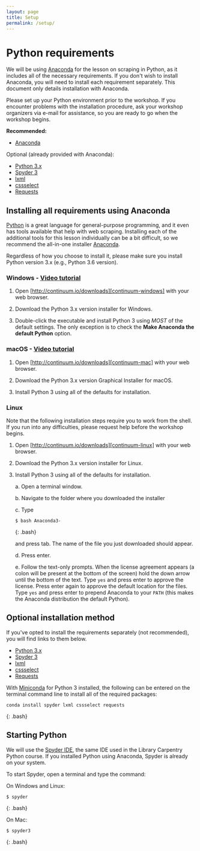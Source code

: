 ```yaml
---
layout: page
title: Setup
permalink: /setup/
---
```


# Python requirements

We will be using [Anaconda][anaconda] for the lesson on scraping in Python, as it includes all of the necessary
requirements. If you don't wish to install Anaconda, you will need to install each requirement
separately. This document only details installation with Anaconda. 

Please set up your Python environment prior to the workshop.  If you encounter problems with the
installation procedure, ask your workshop organizers via e-mail for assistance, so you are ready
to go when the workshop begins.

**Recommended:**

* [Anaconda](#anaconda)

Optional (already provided with Anaconda):

* [Python 3.x](#python)
* [Spyder 3](#spyder)
* [lxml](#lxml)
* [cssselect](#cssselect)
* [Requests](#reqeusts)

<a name="anaconda"></a>

## Installing all requirements using Anaconda 

[Python][python] is a great language for general-purpose programming, and it even has tools 
available that help with web scraping. Installing each of the additional tools for this lesson 
individually can be a bit difficult, so we recommend the all-in-one installer [Anaconda][anaconda].

Regardless of how you choose to install it, please make sure you install Python version 3.x 
(e.g., Python 3.6 version).

### Windows - [Video tutorial][video-windows]

1. Open [http://continuum.io/downloads][continuum-windows] with your web browser.

2. Download the Python 3.x version installer for Windows.

3. Double-click the executable and install Python 3 using _MOST_ of the default settings. 
   The only exception is to check the **Make Anaconda the default Python** option.

### macOS - [Video tutorial][video-mac]

1. Open [http://continuum.io/downloads][continuum-mac] with your web browser.

2. Download the Python 3.x version Graphical Installer for macOS.

3. Install Python 3 using all of the defaults for installation.

### Linux

Note that the following installation steps require you to work from the shell. 
If you run into any difficulties, please request help before the workshop begins.

1.  Open [http://continuum.io/downloads][continuum-linux] with your web browser.

2.  Download the Python 3.x version installer for Linux.

3.  Install Python 3 using all of the defaults for installation.

    a.  Open a terminal window.

    b.  Navigate to the folder where you downloaded the installer

    c.  Type

    ~~~
    $ bash Anaconda3-
    ~~~
    {: .bash}

    and press tab.  The name of the file you just downloaded should appear.

    d.  Press enter.

    e.  Follow the text-only prompts.  When the license agreement appears (a colon
        will be present at the bottom of the screen) hold the down arrow until the 
        bottom of the text. Type `yes` and press enter to approve the license. Press 
        enter again to approve the default location for the files. Type `yes` and 
        press enter to prepend Anaconda to your `PATH` (this makes the Anaconda 
        distribution the default Python).

## Optional installation method

If you've opted to install the requirements separately (not recommended), you will find links to 
them below.

* <a name="python"></a> [Python 3.x][python-install]
* <a name="spyder"></a> [Spyder 3][spyder-install]
* <a name="lxml"></a> [lxml][lxml-install]
* <a name="cssselect"></a> [cssselect][cssselect-install]
* <a name="requests"></a> [Requests][requests-install]

With [Miniconda](https://conda.io/miniconda.html) for Python 3 installed, the following can be entered on the terminal command line to install all of the required packages:

~~~
conda install spyder lxml cssselect requests
~~~
{: .bash}

## Starting Python

We will use the [Spyder IDE][spyder], the same IDE used in the Library Carpentry Python course. 
If you installed Python using Anaconda, Spyder is already on your system.

To start Spyder, open a terminal and type the command:

On Windows and Linux:

~~~
$ spyder
~~~
{: .bash}

On Mac:

~~~
$ spyder3
~~~
{: .bash}

[anaconda]: https://www.continuum.io/anaconda
[continuum-windows]: http://continuum.io/downloads#windows
[continuum-mac]: http://continuum.io/downloads#macos
[continuum-linux]: http://continuum.io/downloads#linux
[python-install]: https://www.python.org/downloads/
[spyder-install]: https://pythonhosted.org/spyder/installation.html
[lxml-install]: http://lxml.de/installation.html
[cssselect-install]: https://pypi.python.org/pypi/cssselect
[requests-install]: http://docs.python-requests.org/en/master/user/install/#install
[python]: https://python.org
[spyder]: https://pythonhosted.org/spyder/
[spyder-install]: https://pythonhosted.org/spyder/installation.html
[video-mac]: https://www.youtube.com/watch?v=TcSAln46u9U
[video-windows]: https://www.youtube.com/watch?v=xxQ0mzZ8UvA
